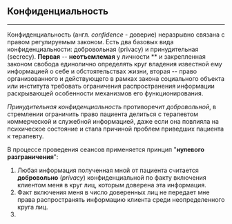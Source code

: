## Конфиденциальность
---

Конфиденциальность (англ. _confidence_ - доверие) неразрывно связана с правом регулируемым законом. Есть два базовых вида конфиденциальности: добровольная (privacy) и принудительная (secrecy). **Первая** -- **неотъемлемая** у личности ** и закрепленная законом свобода единолично определять круг владения известной ему информацией о себе и обстоятельствах жизни, вторая -- право организованного и действующего в рамках закона социального объекта или института требовать ограничения распространения информации раскрывающей особенности механизмов его функционирования.

_Принудительная конфиденциальность_ противоречит _добровольной_, в стремлении ограничить право пациента делиться с терапевтом коммерческой и служебной информацией, даже если она повлияла на психическое состояние и стала причиной проблем приведших пациента к терапевту.

В процессе проведения сеансов применяется принцип "**нулевого разграничения**":
 
1. Любая информация полученная мной от пациента считается **добровольно** (_privacy_) конфиденциальной по факту включения клиентом меня в круг лиц, которым доверена эта информация.
2. Факт включения меня в число доверенных лиц не передает мне права распространять информацию клиента среди неопределенного круга лиц.
3. 